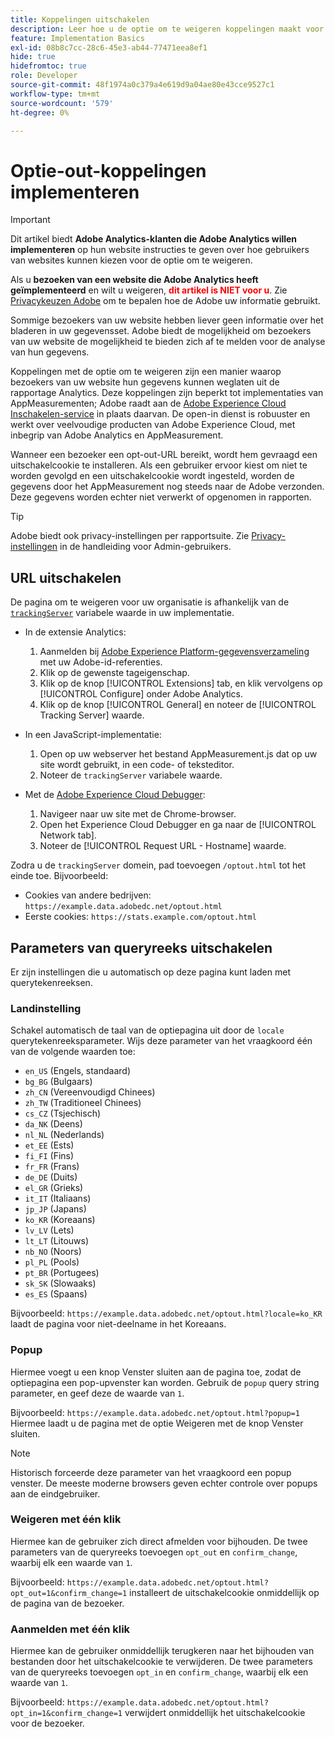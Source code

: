```yaml
---
title: Koppelingen uitschakelen
description: Leer hoe u de optie om te weigeren koppelingen maakt voor bezoekers van uw site.
feature: Implementation Basics
exl-id: 08b8c7cc-28c6-45e3-ab44-77471eea8ef1
hide: true
hidefromtoc: true
role: Developer
source-git-commit: 48f1974a0c379a4e619d9a04ae80e43cce9527c1
workflow-type: tm+mt
source-wordcount: '579'
ht-degree: 0%

---
```


# Optie-out-koppelingen implementeren

>[!IMPORTANT]
>
> Dit artikel biedt **Adobe Analytics-klanten die Adobe Analytics willen implementeren** op hun website instructies te geven over hoe gebruikers van websites kunnen kiezen voor de optie om te weigeren. <p><p>
> Als u **bezoeken van een website die Adobe Analytics heeft geïmplementeerd** en wilt u weigeren, **<span style="color:red">dit artikel is NIET voor u</span>**. Zie [Privacykeuzen Adobe](https://www.adobe.com/privacy/opt-out.html) om te bepalen hoe de Adobe uw informatie gebruikt.

Sommige bezoekers van uw website hebben liever geen informatie over het bladeren in uw gegevensset. Adobe biedt de mogelijkheid om bezoekers van uw website de mogelijkheid te bieden zich af te melden voor de analyse van hun gegevens.

Koppelingen met de optie om te weigeren zijn een manier waarop bezoekers van uw website hun gegevens kunnen weglaten uit de rapportage Analytics. Deze koppelingen zijn beperkt tot implementaties van AppMeasurementen; Adobe raadt aan de [Adobe Experience Cloud Inschakelen-service](https://experienceleague.adobe.com/docs/id-service/using/implementation/opt-in-service/optin-overview.html) in plaats daarvan. De open-in dienst is robuuster en werkt over veelvoudige producten van Adobe Experience Cloud, met inbegrip van Adobe Analytics en AppMeasurement.

Wanneer een bezoeker een opt-out-URL bereikt, wordt hem gevraagd een uitschakelcookie te installeren. Als een gebruiker ervoor kiest om niet te worden gevolgd en een uitschakelcookie wordt ingesteld, worden de gegevens door het AppMeasurement nog steeds naar de Adobe verzonden. Deze gegevens worden echter niet verwerkt of opgenomen in rapporten.

>[!TIP]
>
>Adobe biedt ook privacy-instellingen per rapportsuite. Zie [Privacy-instellingen](/help/admin/admin/c-manage-report-suites/c-edit-report-suites/general/privacy-settings.md) in de handleiding voor Admin-gebruikers.

## URL uitschakelen

De pagina om te weigeren voor uw organisatie is afhankelijk van de [`trackingServer`](../vars/config-vars/trackingserver.md) variabele waarde in uw implementatie.

* In de extensie Analytics:
   1. Aanmelden bij [Adobe Experience Platform-gegevensverzameling](https://experience.adobe.com/data-collection) met uw Adobe-id-referenties.
   1. Klik op de gewenste tageigenschap.
   1. Klik op de knop [!UICONTROL Extensions] tab, en klik vervolgens op [!UICONTROL Configure] onder Adobe Analytics.
   1. Klik op de knop [!UICONTROL General] en noteer de [!UICONTROL Tracking Server] waarde.

* In een JavaScript-implementatie:
   1. Open op uw webserver het bestand AppMeasurement.js dat op uw site wordt gebruikt, in een code- of teksteditor.
   1. Noteer de `trackingServer` variabele waarde.

* Met de [Adobe Experience Cloud Debugger](https://experienceleague.adobe.com/docs/experience-platform/debugger/home.html):
   1. Navigeer naar uw site met de Chrome-browser.
   1. Open het Experience Cloud Debugger en ga naar de [!UICONTROL Network tab].
   1. Noteer de [!UICONTROL Request URL - Hostname] waarde.

Zodra u de `trackingServer` domein, pad toevoegen `/optout.html` tot het einde toe. Bijvoorbeeld:

* Cookies van andere bedrijven: `https://example.data.adobedc.net/optout.html`
* Eerste cookies: `https://stats.example.com/optout.html`

## Parameters van queryreeks uitschakelen

Er zijn instellingen die u automatisch op deze pagina kunt laden met querytekenreeksen.

### Landinstelling

Schakel automatisch de taal van de optiepagina uit door de `locale` querytekenreeksparameter. Wijs deze parameter van het vraagkoord één van de volgende waarden toe:

* `en_US` (Engels, standaard)
* `bg_BG` (Bulgaars)
* `zh_CN` (Vereenvoudigd Chinees)
* `zh_TW` (Traditioneel Chinees)
* `cs_CZ` (Tsjechisch)
* `da_NK` (Deens)
* `nl_NL` (Nederlands)
* `et_EE` (Ests)
* `fi_FI` (Fins)
* `fr_FR` (Frans)
* `de_DE` (Duits)
* `el_GR` (Grieks)
* `it_IT` (Italiaans)
* `jp_JP` (Japans)
* `ko_KR` (Koreaans)
* `lv_LV` (Lets)
* `lt_LT` (Litouws)
* `nb_NO` (Noors)
* `pl_PL` (Pools)
* `pt_BR` (Portugees)
* `sk_SK` (Slowaaks)
* `es_ES` (Spaans)

Bijvoorbeeld: `https://example.data.adobedc.net/optout.html?locale=ko_KR` laadt de pagina voor niet-deelname in het Koreaans.

### Popup

Hiermee voegt u een knop Venster sluiten aan de pagina toe, zodat de optiepagina een pop-upvenster kan worden. Gebruik de `popup` query string parameter, en geef deze de waarde van `1`.

Bijvoorbeeld: `https://example.data.adobedc.net/optout.html?popup=1` Hiermee laadt u de pagina met de optie Weigeren met de knop Venster sluiten.

>[!NOTE]
>
>Historisch forceerde deze parameter van het vraagkoord een popup venster. De meeste moderne browsers geven echter controle over popups aan de eindgebruiker.

### Weigeren met één klik

Hiermee kan de gebruiker zich direct afmelden voor bijhouden. De twee parameters van de queryreeks toevoegen `opt_out` en `confirm_change`, waarbij elk een waarde van `1`.

Bijvoorbeeld: `https://example.data.adobedc.net/optout.html?opt_out=1&confirm_change=1` installeert de uitschakelcookie onmiddellijk op de pagina van de bezoeker.

### Aanmelden met één klik

Hiermee kan de gebruiker onmiddellijk terugkeren naar het bijhouden van bestanden door het uitschakelcookie te verwijderen. De twee parameters van de queryreeks toevoegen `opt_in` en `confirm_change`, waarbij elk een waarde van `1`.

Bijvoorbeeld: `https://example.data.adobedc.net/optout.html?opt_in=1&confirm_change=1` verwijdert onmiddellijk het uitschakelcookie voor de bezoeker.
